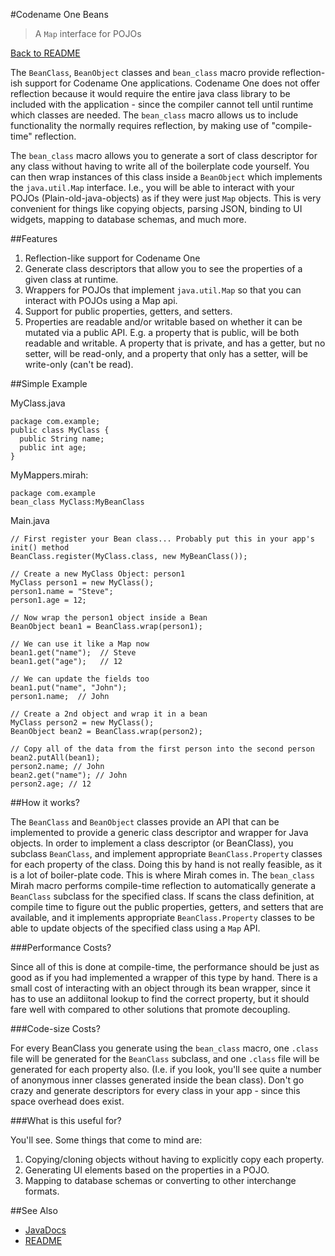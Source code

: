 #Codename One Beans

> A `Map` interface for POJOs

[Back to README](../README.md)

The `BeanClass`, `BeanObject` classes and `bean_class` macro provide reflection-ish support for Codename One applications.  Codename One does not offer reflection because it would require the entire java class library to be included with the application - since the compiler cannot tell until runtime which classes are needed.  The `bean_class` macro allows us to include functionality the normally requires reflection, by making use of "compile-time" reflection.

The `bean_class` macro allows you to generate a sort of class descriptor for any class without having to write all of the boilerplate code yourself.  You can then wrap instances of this class inside a `BeanObject` which implements the `java.util.Map` interface.  I.e., you will be able to interact with your POJOs (Plain-old-java-objects) as if they were just `Map` objects.  This is very convenient for things like copying objects, parsing JSON, binding to UI widgets, mapping to database schemas, and much more.  

##Features

1. Reflection-like support for Codename One
2. Generate class descriptors that allow you to see the properties of a given class at runtime.
3. Wrappers for POJOs that implement `java.util.Map` so that you can interact with POJOs using a Map api.
4. Support for public properties, getters, and setters.
5. Properties are readable and/or writable based on whether it can be mutated via a public API.  E.g. a property that is public, will be both readable and writable.  A property that is private, and has a getter, but no setter, will be read-only, and a property that only has a setter, will be write-only (can't be read).

##Simple Example

MyClass.java
~~~
package com.example;
public class MyClass {
  public String name;
  public int age;
}
~~~

MyMappers.mirah:
~~~
package com.example
bean_class MyClass:MyBeanClass
~~~

Main.java

~~~
// First register your Bean class... Probably put this in your app's init() method
BeanClass.register(MyClass.class, new MyBeanClass());

// Create a new MyClass Object: person1
MyClass person1 = new MyClass();
person1.name = "Steve";
person1.age = 12;

// Now wrap the person1 object inside a Bean
BeanObject bean1 = BeanClass.wrap(person1);

// We can use it like a Map now
bean1.get("name");  // Steve
bean1.get("age");   // 12

// We can update the fields too
bean1.put("name", "John");
person1.name;  // John

// Create a 2nd object and wrap it in a bean
MyClass person2 = new MyClass();
BeanObject bean2 = BeanClass.wrap(person2);

// Copy all of the data from the first person into the second person
bean2.putAll(bean1);
person2.name; // John
bean2.get("name"); // John
person2.age; // 12
~~~

##How it works?

The `BeanClass` and `BeanObject` classes provide an API that can be implemented to provide a generic class descriptor and wrapper for Java objects.  In order to implement a class descriptor (or BeanClass), you subclass `BeanClass`, and implement appropriate `BeanClass.Property` classes for each property of the class.  Doing this by hand is not really feasible, as it is a lot of boiler-plate code.  This is where Mirah comes in.  The `bean_class` Mirah macro performs compile-time reflection to automatically generate a `BeanClass` subclass for the specified class.  If scans the class definition, at compile time to figure out the public properties, getters, and setters that are available, and it implements appropriate `BeanClass.Property` classes to be able to update objects of the specified class using a `Map` API.

###Performance Costs?

Since all of this is done at compile-time, the performance should be just as good as if you had implemented a wrapper of this type by hand.  There is a small cost of interacting with an object through its bean wrapper, since it has to use an addiitonal lookup to find the correct property, but it should fare well with compared to other solutions that promote decoupling.

###Code-size Costs?

For every BeanClass you generate using the `bean_class` macro, one `.class` file will be generated for the `BeanClass` subclass, and one `.class` file will be generated for each property also.  (I.e. if you look, you'll see quite a number of anonymous inner classes generated inside the bean class).  Don't go crazy and generate descriptors for every class in your app - since this space overhead does exist.

###What is this useful for?

You'll see.  Some things that come to mind are:

1. Copying/cloning objects without having to explicitly copy each property.
2. Generating UI elements based on the properties in a POJO.
3. Mapping to database schemas or converting to other interchange formats.

##See Also

* [JavaDocs](https://rawgit.com/shannah/cn1-data-utils/master/dist/javadoc/index.html)
* [README](../README.md)

